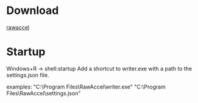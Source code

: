 # Download
[rawaccel](https://github.com/a1xd/rawaccel/releases)

# Startup
Windows+R -> shell:startup
Add a shortcut to writer.exe with a path to the settings.json file.

examples: "C:\Program Files\RawAccel\writer.exe" "C:\Program Files\RawAccel\settings.json"
